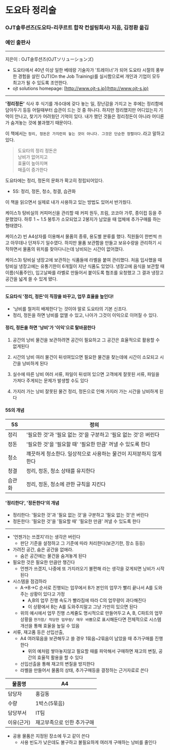 # 도요타 정리술
### OJT솔루션즈(도요타-리쿠르트 합작 컨설팅회사) 지음, 김정환 옮김
### 예인 출판사

---
지은이 : OJT솔루션즈(OJTソリューションズ)

- 도요타에서 40년 이상 일한 베테랑 기술자가 '트레이너'가 되어 도요타 시절의 풍부한 경험을 살린 OJT(On the Job Training)를 실시함으로써 개인과 기업이 모두 최고가 될 수 있도록 조언한다.
- ojt solutions homepage: [http://www.ojt-s.jp](http://www.ojt-s.jp)

---
**'정리정돈'** 식사 후 식기를 개수대에 갖다 놓는 일, 장난감을 가지고 논 후에는 정리함에 담아두기 등등 어릴때부터 습관이 드는 것 중 하나다. 하지만 정리했지만 어디있는지 기억이 안나고, 찾기가 어려웠던 기억이 있다. 내가 했던 것들은 정리정돈이 아니라 어디론가 숨겨놓는 것에 불과했기 때문이다.

이 책에서는 `정리, 정돈은 가지런히 놓는 것이 아니다. 그것은 단순한 정렬이다.`라고 말하고 있다.
>도요타의 정리 정돈은<br>
>낭비가 없어지고<br>
>효율이 높아지며<br>
>매출이 증가한다

도요타에는 정리, 정돈의 문화가 확고히 정립되어있다.
- 5S: 정리, 정돈, 청소, 청결, 습관화


이 책을 읽으면서 실제로 내가 사용하고 있는 방법도 있어서 반가웠다.

케이스1) 탕비실의 커피머신을 관리할 때 커피 원두, 프림, 코코아 가루, 종이컵 등을 주문했었다. 하루 1 ~ 1.5 봉투가 소모되었고 2봉지가 남았을 때 업체에 추가구매를 하는 형태였다.

케이스2) 빈 A4상자를 이용해서 물품의 종류, 용도별 분류를 했다. 직원들이 한번씩 쓰고 아무데나 던져두기 일수였다. 하지만 물품 보관함을 만들고 보유수량을 관리하기 시작하면서 물품의 위치를 찾아다니는데 낭비되는 시간이 없어졌다.

케이스3) 탕비실 냉장고에 보관하는 식품들에 라벨을 붙여 관리했다. 처음 입사했을 때 탕비실 냉장고에는 유통기한이 6개월이 지난 식품도 있었다. 냉장고에 음식을 보관할 때 이름(식품주인), 입고날짜를 라벨로 만들어서 붙이도록 협조를 요청했고 그 결과 냉장고 공간을 넓게 쓸 수 있게 됐다.


---
#### 도요타식 '정리, 정돈'이 직장을 바꾸고, 업무 효율을 높인다!
- '낭비를 철저히 배제한다'는 것이야 말로 도요타의 기본 신조다.
- 정리, 정돈을 하면 낭비를 없앨 수 있고, 나아가 그것이 이익으로 이어질 수 있다.


#### 정리, 정돈을 하면 '낭비'가 '이익'으로 탈바꿈한다
1) 공간의 낭비
  물건을 보관하려면 공간이 필요하고 그 공간은 효율적으로 활용할 수 없게된다

2) 시간의 낭비
  여러 물건이 뒤섞여있으면 필요한 물건을 찾는데에 시간이 소모되고 시간을 낭비하게 된다

3) 실수에 따른 낭비
  여러 서류, 파일이 뒤섞여 있으면 고객에게 잘못된 서류, 파일을 가져다 주게되는 문제가 발생할 수도 있다

4) 가지러 가는 낭비
  잘못된 물건 정리, 정돈으로 인해 가지러 가는 시간을 낭비하게 된다

#### 5S의 개념
5S | 정의
---|-----
정리 | '필요한 것'과 '필요 없는 것'을 구분하고 '필요 없는 것'은 버린다
정돈 | '필요한 것'을 '필요할 때' '필요한 만큼' 꺼낼 수 있도록 한다
청소 | 꺠끗하게 청소한다. 일상적으로 사용하는 물건이 지저분하지 않게 한다
청결 | 정리, 정돈, 청소 상태를 유지한다
습관화 | 정리, 정돈, 청소에 관한 규칙을 지킨다


#### '정리한다', '정돈한다'의 개념
- 정리한다: '필요한 것'과 '필요 없는 것'을 구분하고 '필요 없는 것'은 버린다
- 정돈한다: '필요한 것'을 '필요할 때' '필요한 만큼' 꺼낼 수 있도록 한다

---
- '언젠가는 쓰겠지'라는 생각은 버린다
  - 판단 기준을 설정하고 그 기준에 따라 처리한다(보관기한, 장소 등등)
- 가려진 공간, 숨은 공간을 없애라.
  - 숨은 공간에는 물건을 숨겨놓게 된다
- 필요한 것은 필요한 만큼만 챙긴다
  - 언젠가 쓰겠지, 나중에 또 가지러오기 불편해 라는 생각을 갖게되면 낭비가 시작된다
- 시스템을 점검하라
  - A->B->C 순서로 진행되는 업무에서 B가 본인의 업무가 빨리 끝나서 A를 도와주는 상황이 있다고 가정
    - A,B의 업무 진행 속도가 빨라짐에 따라 C의 업무량이 과다해진다
    - 이 상황에서 B는 A를 도와주지말고 그냥 가만히 있으면 된다
  - 위의 예시에서 업무 진행 스케쥴도 명시적으로 만들어두고 A, B, C파트의 업무 상황을 `한가함/ 적당한 업무량/ 매우 바쁨`으로 표시해둔다면 전체적으로 시스템 개선을 통해 효율을 높일 수 있음
- 서류, 재고품 등은 선입선출,
  - A4 여러묶음을 보관해두고 쓸 경우 1묶음~2묶음이 남았을 때 추가구매를 진행한다
    - 위의 예처럼 쌓아놓지않고 필요할 때를 파악해서 구매하면 재고의 변질, 공간의 효율적 활용을 할 수 있다
  - 선입선출을 통해 재고의 변질을 방지한다
  - 라벨을 만들어서 물품의 상태, 추가구매등을 결정하는 근거자료로 쓴다

물품명 | A4
-------|-----
담당자 | 홍길동
수량   | 1박스(5묶음)
담당부서 | IT팀
이유(근거) | 재고부족으로 인한 추가구매
- 공용 물품은 지정된 장소에 두고 같이 쓴다
  - 사용 빈도가 낮은데도 불구하고 불필요하게 여러개 구매하는 낭비를 줄인다
